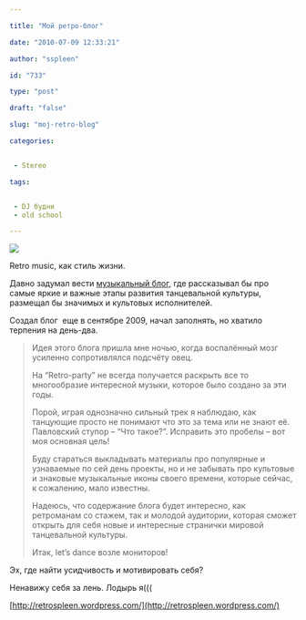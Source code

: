 ```yaml
---

title: "Мой ретро-блог"

date: "2010-07-09 12:33:21"

author: "sspleen"

id: "733"

type: "post"

draft: "false"

slug: "moj-retro-blog"

categories:


 - Stereo

tags:


 - DJ будни
 - old school

---
```

[![](/uploads/2010/07/retro.jpg)](/2010/07/moj-retro-blog/retro-2/)  
  
Retro music, как стиль жизни.  
  
Давно задумал вести [музыкальный блог](http://retrospleen.wordpress.com/), где рассказывал бы про самые яркие и важные этапы развития танцевальной культуры, размещал бы значимых и культовых исполнителей.  
  
Создал блог  еще в сентябре 2009, начал заполнять, но хватило терпения на день-два.  

> Идея этого блога пришла мне ночью, когда воспалённый мозг усиленно сопротивлялся подсчёту овец.  
>   
> На “Retro-party” не всегда получается раскрыть все то многообразие интересной музыки, которое было создано за эти годы.  
>   
> Порой, играя однозначно сильный трек я наблюдаю, как танцующие просто не понимают что это за тема или не знают её. Павловский ступор – “Что такое?”. Исправить это пробелы – вот моя основная цель!  
>   
> Буду стараться выкладывать материалы про популярные и узнаваемые по сей день проекты, но и не забывать про культовые и знаковые музыкальные иконы своего времени, которые сейчас, к сожалению, мало известны.  
>   
> Надеюсь, что содержание блога будет интересно, как ретроманам со стажем, так и молодой аудитории, которая сможет открыть для себя новые и интересные странички мировой танцевальной культуры.  
>   
> Итак, let’s dance возле мониторов!

  
Эх, где найти усидчивость и мотивировать себя?  
  
Ненавижу себя за лень. Лодырь я(((  
  
[http://retrospleen.wordpress.com/](http://retrospleen.wordpress.com/)